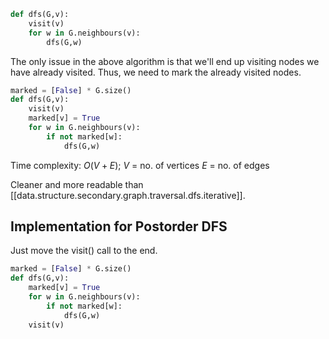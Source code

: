 


```python
def dfs(G,v):
    visit(v)
    for w in G.neighbours(v):
        dfs(G,w)
```

The only issue in the above algorithm is that we'll end up visiting nodes we have already visited. Thus, we need to mark the already visited nodes.

```python
marked = [False] * G.size()
def dfs(G,v):
    visit(v)
    marked[v] = True
    for w in G.neighbours(v):
        if not marked[w]:
            dfs(G,w)
```

Time complexity: $O(V+E)$;
$V$ = no. of vertices
$E$ = no. of edges

Cleaner and more readable than [[data.structure.secondary.graph.traversal.dfs.iterative]].

## Implementation for Postorder DFS

Just move the visit() call to the end.

```python
marked = [False] * G.size()
def dfs(G,v):
    marked[v] = True
    for w in G.neighbours(v):
        if not marked[w]:
            dfs(G,w)
    visit(v)
```